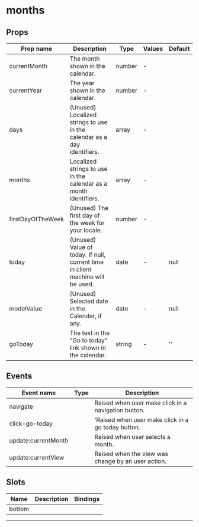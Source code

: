 # months

## Props

| Prop name         | Description                                                                    | Type   | Values | Default |
| ----------------- | ------------------------------------------------------------------------------ | ------ | ------ | ------- |
| currentMonth      | The month shown in the calendar.                                               | number | -      |         |
| currentYear       | The year shown in the calendar.                                                | number | -      |         |
| days              | (Unused) Localized strings to use in the calendar as a day identifiers.        | array  | -      |         |
| months            | Localized strings to use in the calendar as a month identifiers.               | array  | -      |         |
| firstDayOfTheWeek | (Unused) The first day of the week for your locale.                            | number | -      |         |
| today             | (Unused) Value of today. If null, current time in client machine will be used. | date   | -      | null    |
| modelValue        | (Unused) Selected date in the Calendar, if any.                                | date   | -      | null    |
| goToday           | The text in the "Go to today" link shown in the calendar.                      | string | -      | ''      |

## Events

| Event name          | Type | Description                                         |
| ------------------- | ---- | --------------------------------------------------- |
| navigate            |      | Raised when user make click in a navigation button. |
| click-go-today      |      | 'Raised when user make click in a go today button.  |
| update:currentMonth |      | Raised when user selects a month.                   |
| update:currentView  |      | Raised when the view was change by an user action.  |

## Slots

| Name   | Description | Bindings |
| ------ | ----------- | -------- |
| bottom |             |          |

---
